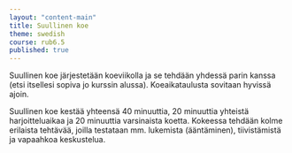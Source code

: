 ```yaml
---
layout: "content-main"
title: Suullinen koe
theme: swedish
course: rub6.5
published: true
---
```



Suullinen koe järjestetään koeviikolla ja se tehdään yhdessä parin kanssa (etsi itsellesi sopiva jo kurssin alussa). Koeaikataulusta sovitaan hyvissä ajoin. 

Suullinen koe kestää yhteensä 40 minuuttia, 20 minuuttia yhteistä harjoitteluaikaa ja 20 minuuttia varsinaista koetta. Kokeessa tehdään kolme erilaista tehtävää, joilla testataan mm. lukemista (ääntäminen), tiivistämistä ja vapaahkoa keskustelua. 
